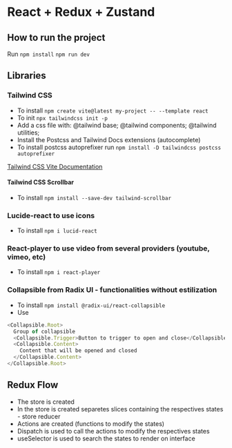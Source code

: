 # React + Redux + Zustand

## How to run the project

Run
`npm install`
`npm run dev`

## Libraries

### Tailwind CSS

- To install `npm create vite@latest my-project -- --template react`
- To init `npx tailwindcss init -p`
- Add a css file with:
  @tailwind base;
  @tailwind components;
  @tailwind utilities;
- Install the Postcss and Tailwind Docs extensions (autocomplete)
- To install postcss autoprefixer run `npm install -D tailwindcss postcss autoprefixer`

[Tailwind CSS Vite Documentation](https://tailwindcss.com/docs/guides/vite)

#### Tailwind CSS Scrollbar

- To install `npm install --save-dev tailwind-scrollbar`

### Lucide-react to use icons

- To install `npm i lucid-react`

### React-player to use video from several providers (youtube, vimeo, etc)

- To install `npm i react-player`

### Collapsible from Radix UI - functionalities without estilization

- To install `npm install @radix-ui/react-collapsible`
- Use

```javascript
<Collapsible.Root>
  Group of collapsible
  <Collapsible.Trigger>Button to trigger to open and close</Collapsible.Trigger>
  <Collapsible.Content>
    Content that will be opened and closed
  </Collapsible.Content>
</Collapsible.Root>
```

## Redux Flow

- The store is created
- In the store is created separetes slices containing the respectives states - store reducer
- Actions are created (functions to modify the states)
- Dispatch is used to call the actions to modify the respectives states
- useSelector is used to search the states to render on interface
